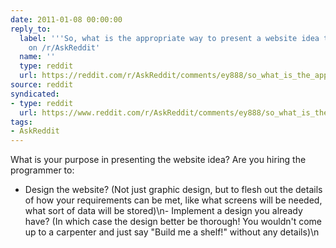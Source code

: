 ```yaml
---
date: 2011-01-08 00:00:00
reply_to:
  label: '''So, what is the appropriate way to present a website idea to a programmer?''
    on /r/AskReddit'
  name: ''
  type: reddit
  url: https://reddit.com/r/AskReddit/comments/ey888/so_what_is_the_appropriate_way_to_present_a/
source: reddit
syndicated:
- type: reddit
  url: https://www.reddit.com/r/AskReddit/comments/ey888/so_what_is_the_appropriate_way_to_present_a/c1bv9sv/
tags:
- AskReddit
---
```


What is your purpose in presenting the website idea? Are you hiring the programmer to:

- Design the website? (Not just graphic design, but to flesh out the details of how your requirements can be met, like what screens will be needed, what sort of data will be stored)\n- Implement a design you already have? (In which case the design better be thorough! You wouldn't come up to a carpenter and just say "Build me a shelf!" without any details)\n